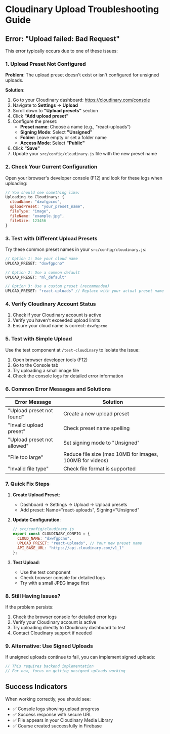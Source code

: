# Cloudinary Upload Troubleshooting Guide

## Error: "Upload failed: Bad Request"

This error typically occurs due to one of these issues:

### 1. Upload Preset Not Configured

**Problem**: The upload preset doesn't exist or isn't configured for unsigned uploads.

**Solution**:
1. Go to your Cloudinary dashboard: https://cloudinary.com/console
2. Navigate to **Settings** → **Upload**
3. Scroll down to **"Upload presets"** section
4. Click **"Add upload preset"**
5. Configure the preset:
   - **Preset name**: Choose a name (e.g., "react-uploads")
   - **Signing Mode**: Select **"Unsigned"**
   - **Folder**: Leave empty or set a folder name
   - **Access Mode**: Select **"Public"**
6. Click **"Save"**
7. Update your `src/config/cloudinary.js` file with the new preset name

### 2. Check Your Current Configuration

Open your browser's developer console (F12) and look for these logs when uploading:

```javascript
// You should see something like:
Uploading to Cloudinary: {
  cloudName: "dxwfgpcno",
  uploadPreset: "your_preset_name",
  fileType: "image",
  fileName: "example.jpg",
  fileSize: 123456
}
```

### 3. Test with Different Upload Presets

Try these common preset names in your `src/config/cloudinary.js`:

```javascript
// Option 1: Use your cloud name
UPLOAD_PRESET: "dxwfgpcno"

// Option 2: Use a common default
UPLOAD_PRESET: "ml_default"

// Option 3: Use a custom preset (recommended)
UPLOAD_PRESET: "react-uploads" // Replace with your actual preset name
```

### 4. Verify Cloudinary Account Status

1. Check if your Cloudinary account is active
2. Verify you haven't exceeded upload limits
3. Ensure your cloud name is correct: `dxwfgpcno`

### 5. Test with Simple Upload

Use the test component at `/test-cloudinary` to isolate the issue:

1. Open browser developer tools (F12)
2. Go to the Console tab
3. Try uploading a small image file
4. Check the console logs for detailed error information

### 6. Common Error Messages and Solutions

| Error Message | Solution |
|---------------|----------|
| "Upload preset not found" | Create a new upload preset |
| "Invalid upload preset" | Check preset name spelling |
| "Upload preset not allowed" | Set signing mode to "Unsigned" |
| "File too large" | Reduce file size (max 10MB for images, 100MB for videos) |
| "Invalid file type" | Check file format is supported |

### 7. Quick Fix Steps

1. **Create Upload Preset**:
   - Dashboard → Settings → Upload → Upload presets
   - Add preset: Name="react-uploads", Signing="Unsigned"

2. **Update Configuration**:
   ```javascript
   // src/config/cloudinary.js
   export const CLOUDINARY_CONFIG = {
     CLOUD_NAME: "dxwfgpcno",
     UPLOAD_PRESET: "react-uploads", // Your new preset name
     API_BASE_URL: "https://api.cloudinary.com/v1_1"
   };
   ```

3. **Test Upload**:
   - Use the test component
   - Check browser console for detailed logs
   - Try with a small JPEG image first

### 8. Still Having Issues?

If the problem persists:

1. Check the browser console for detailed error logs
2. Verify your Cloudinary account is active
3. Try uploading directly to Cloudinary dashboard to test
4. Contact Cloudinary support if needed

### 9. Alternative: Use Signed Uploads

If unsigned uploads continue to fail, you can implement signed uploads:

```javascript
// This requires backend implementation
// For now, focus on getting unsigned uploads working
```

## Success Indicators

When working correctly, you should see:
- ✅ Console logs showing upload progress
- ✅ Success response with secure URL
- ✅ File appears in your Cloudinary Media Library
- ✅ Course created successfully in Firebase 